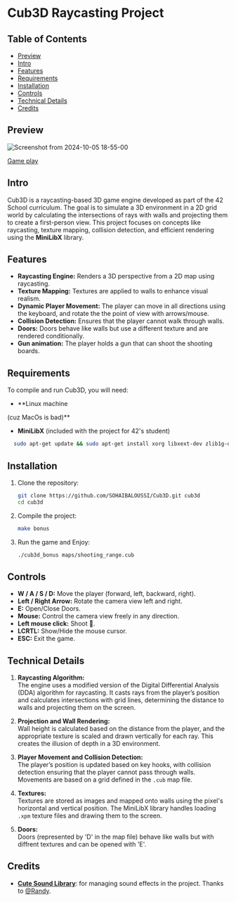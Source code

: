 
# Cub3D Raycasting Project

## Table of Contents
- [Preview](#preview)
- [Intro](#intro)
- [Features](#features)
- [Requirements](#requirements)
- [Installation](#installation)
- [Controls](#controls)
- [Technical Details](#technical-details)
- [Credits](#credits)

## Preview
![Screenshot from 2024-10-05 18-55-00](https://github.com/user-attachments/assets/d1b3622f-3a0f-49e4-af47-6d35cd70d1d3)

[Game play](https://github.com/user-attachments/assets/a4526cd7-8b1e-4c9f-9041-3cfac03ad381)

## Intro
Cub3D is a raycasting-based 3D game engine developed as part of the 42 School curriculum. The goal is to simulate a 3D environment in a 2D grid world by calculating the intersections of rays with walls and projecting them to create a first-person view. This project focuses on concepts like raycasting, texture mapping, collision detection, and efficient rendering using the **MiniLibX** library.

## Features
- **Raycasting Engine:** Renders a 3D perspective from a 2D map using raycasting.
- **Texture Mapping:** Textures are applied to walls to enhance visual realism.
- **Dynamic Player Movement:** The player can move in all directions using the keyboard, and rotate the the point of view with arrows/mouse.
- **Collision Detection:** Ensures that the player cannot walk through walls.
- **Doors:** Doors behave like walls but use a different texture and are rendered conditionally.
- **Gun animation:** The player holds a gun that can shoot the shooting boards.

## Requirements
To compile and run Cub3D, you will need:
- **Linux machine


 (cuz MacOs is bad)**
- **MiniLibX** (included with the project for 42's student)
```bash
  sudo apt-get update && sudo apt-get install xorg libxext-dev zlib1g-dev libbsd-dev
```
## Installation

1. Clone the repository:
   ```bash
   git clone https://github.com/SOHAIBALOUSSI/Cub3D.git cub3d
   cd cub3d
   ```

2. Compile the project:
   ```bash
   make bonus
   ```

3. Run the game and Enjoy:
   ```bash
   ./cub3d_bonus maps/shooting_range.cub
   ```

## Controls
- **W / A / S / D:** Move the player (forward, left, backward, right).
- **Left / Right Arrow:** Rotate the camera view left and right.
- **E:** Open/Close Doors.
- **Mouse:** Control the camera view freely in any direction.
- **Left mouse click:** Shoot 🔫.
- **LCRTL:** Show/Hide the mouse cursor.
- **ESC:** Exit the game.

## Technical Details

1. **Raycasting Algorithm:**  
   The engine uses a modified version of the Digital Differential Analysis (DDA) algorithm for raycasting. It casts rays from the player’s position and calculates intersections with grid lines, determining the distance to walls and projecting them on the screen.

2. **Projection and Wall Rendering:**  
   Wall height is calculated based on the distance from the player, and the appropriate texture is scaled and drawn vertically for each ray. This creates the illusion of depth in a 3D environment.

3. **Player Movement and Collision Detection:**  
   The player’s position is updated based on key hooks, with collision detection ensuring that the player cannot pass through walls. Movements are based on a grid defined in the `.cub` map file.

4. **Textures:**  
   Textures are stored as images and mapped onto walls using the pixel's horizontal and vertical position. The MiniLibX library handles loading `.xpm` texture files and drawing them to the screen.

5. **Doors:**  
   Doors (represented by 'D' in the map file) behave like walls but with diffrent textures and can be opened with 'E'.

## Credits
- [**Cute Sound Library**](https://github.com/RandyGaul/cute_headers/blob/master/cute_sound.h): for managing sound effects in the project. Thanks to [@Randy](https://github.com/RandyGaul).
